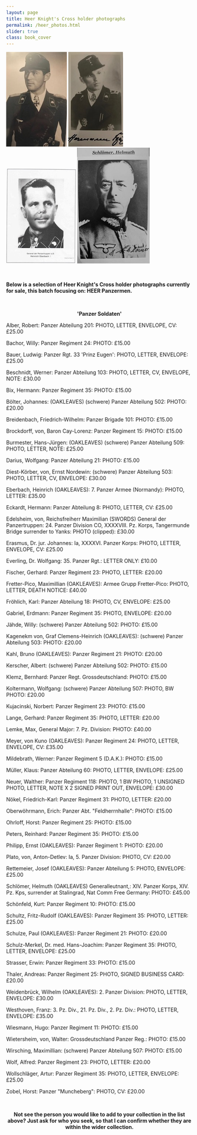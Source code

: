 ```yaml
---
layout: page
title: Heer Knight's Cross holder photographs
permalink: /heer_photos.html
slider: true
class: book_cover
---
```


<p float="left">
<img src="./assets/Bruno Kahl 2.jpg"/>
<img src="./assets/Hermann Bix 2.jpg"/>
<img src="./assets/Heinrich Eberbach.jpg"/>
<img src="./assets/Hellmuth Schlomer.jpg"/>
</p>  
<br />
<p><b>Below is a selection of Heer Knight's Cross holder photographs currently for sale, this batch focusing on: HEER Panzermen.</b></p>
<br />
<p><b><center>'Panzer Soldaten'</center></b></p>
<p>Alber,	Robert: Panzer Abteilung 201: PHOTO, LETTER, ENVELOPE, CV: £25.00</p>
<p>Bachor, Willy: Panzer Regiment 24: PHOTO: £15.00</p>
<p>Bauer,	Ludwig: Panzer Rgt. 33 'Prinz Eugen': PHOTO, LETTER, ENVELOPE:	£25.00
<P>Beschnidt, Werner: Panzer Abteilung 103:	PHOTO, LETTER, CV, ENVELOPE, NOTE: £30.00</p>
<p>Bix,	Hermann: Panzer Regiment 35: PHOTO:	£15.00</p>
<p>Bölter,	Johannes: (OAKLEAVES) (schwere) Panzer Abteilung 502: PHOTO:	£20.00</p>
<p>Breidenbach,	Friedrich-Wilhelm: Panzer Brigade 101: PHOTO:	£15.00</p>
<p>Brockdorff, von,	Baron Cay-Lorenz: Panzer Regiment 15: PHOTO:	£15.00</p>
<p>Burmester,	Hans-Jürgen: (OAKLEAVES) (schwere) Panzer Abteilung 509: PHOTO, LETTER, NOTE:	£25.00</p>
<p>Darius,	Wolfgang: Panzer Abteilung 21: PHOTO:	£15.00</p>
<p>Diest-Körber, von,		Ernst Nordewin: (schwere) Panzer Abteilung 503: PHOTO, LETTER, CV, ENVELOPE:	£30.00</p>
<p>Eberbach,	Heinrich (OAKLEAVES): 7. Panzer Armee (Normandy): PHOTO, LETTER:	£35.00</p>
<p>Eckardt,	Hermann: Panzer Abteilung 8: PHOTO, LETTER, CV:	£25.00</p>
<p>Edelsheim, von,	Reichsfreiherr Maximilian	(SWORDS) General der Panzertruppen: 24. Panzer Division CO, XXXXVIII. Pz. Korps, Tangermunde Bridge surrender to Yanks: PHOTO (clipped):	£30.00</p>
<p>Erasmus,	Dr. jur. Johannes: Ia, XXXXVI. Panzer Korps: PHOTO, LETTER, ENVELOPE, CV:	£25.00</p>
<p>Everling,	Dr. Wolfgang: 35. Panzer Rgt.: LETTER ONLY:	£10.00</p>
<p>Fischer,	Gerhard: Panzer Regiment 23: PHOTO, LETTER:	£20.00</p>
<p>Fretter-Pico,	Maximillian (OAKLEAVES): Armee Grupp Fretter-Pico: PHOTO, LETTER, DEATH NOTICE:	£40.00</p>
<p>Fröhlich,	Karl: Panzer Abteilung 18: PHOTO, CV, ENVELOPE:	£25.00</p>
<p>Gabriel,	Erdmann: Panzer Regiment 35: PHOTO, ENVELOPE:	£20.00</p>
<p>Jähde,	Willy: (schwere) Panzer Abteilung 502: PHOTO:	£15.00</p>
<p>Kagenekm von,	Graf Clemens-Heinrich	(OAKLEAVES): (schwere) Panzer Abteilung 503: PHOTO:	£20.00</p>
<p>Kahl,	Bruno	(OAKLEAVES): Panzer Regiment 21: PHOTO:	£20.00</p>
<p>Kerscher,	Albert: (schwere) Panzer Abteilung 502: PHOTO:	£15.00</p>
<p>Klemz,	Bernhard: Panzer Regt. Grossdeutschland: PHOTO: £15.00</p>
<p>Koltermann,	Wolfgang: (schwere) Panzer Abteilung 507: PHOTO, BW PHOTO:	£20.00</p>
<p>Kujacinski,	Norbert: Panzer Regiment 23: PHOTO:	£15.00</p>
<p>Lange,	Gerhard: Panzer Regiment 35: PHOTO, LETTER:	£20.00</p>
<p>Lemke,	Max, General Major: 7. Pz. Division: PHOTO: £40.00</p>
<p>Meyer, von	Kuno (OAKLEAVES): Panzer Regiment 24: PHOTO, LETTER, ENVELOPE, CV: £35.00</p>
<p>Mildebrath,	Werner: Panzer Regiment 5 (D.A.K.): PHOTO:	£15.00</p>
<p>Müller,	Klaus: Panzer Abteilung 60: PHOTO, LETTER, ENVELOPE:	£25.00</p>
<p>Neuer,	Walther: Panzer Regiment 118: PHOTO, 1 BW PHOTO, 1 UNSIGNED PHOTO, LETTER, NOTE X 2 SIGNED PRINT OUT, ENVELOPE:	£30.00</p>
<p>Nökel,	Friedrich-Karl: Panzer Regiment 31: PHOTO, LETTER:	£20.00</p>
<p>Oberwöhrmann,	Erich: Panzer Abt.  "Feldherrnhalle": PHOTO:	£15.00</p>
<p>Ohrloff,	Horst: Panzer Regiment 25: PHOTO:	£15.00</p>
<p>Peters,	Reinhard: Panzer Regiment 35: PHOTO:	£15.00</p>
<p>Philipp,	Ernst	(OAKLEAVES): Panzer Regiment 1: PHOTO: £20.00</p>
<p>Plato, von,	Anton-Detlev: Ia, 5. Panzer Division: PHOTO, CV: £20.00</p>
<p>Rettemeier,	Josef	(OAKLEAVES): Panzer Abteilung 5: PHOTO, ENVELOPE:	£25.00</p>
<p>Schlömer,	Helmuth	(OAKLEAVES) Generalleutnant,: XIV. Panzer Korps, XIV. Pz. Kps, surrender at Stalingrad, Nat Comm Free Germany: PHOTO: £45.00</p>
<p>Schönfeld,	Kurt: Panzer Regiment 10: PHOTO:	£15.00</p>
<p>Schultz,	Fritz-Rudolf	(OAKLEAVES): Panzer Regiment 35: PHOTO, LETTER:	£25.00</p>
<p>Schulze,	Paul	(OAKLEAVES): Panzer Regiment 21: PHOTO:	£20.00</p>
<p>Schulz-Merkel,	Dr. med. Hans-Joachim: Panzer Regiment 35: PHOTO, LETTER, ENVELOPE:	£25.00</p>
<p>Strasser,	Erwin: Panzer Regiment 33: PHOTO:	£15.00</p>
<p>Thaler,	Andreas: Panzer Regiment 25: PHOTO, SIGNED BUSINESS CARD:	£20.00</p>
<p>Weidenbrück,	Wilhelm	(OAKLEAVES): 2. Panzer Division: PHOTO, LETTER, ENVELOPE: £30.00</p>
<p>Westhoven,	Franz: 3. Pz. Div., 21. Pz. Div., 2. Pz. Div.: PHOTO, LETTER, ENVELOPE:	£35.00</p>
<p>Wiesmann,	Hugo: Panzer Regiment 11: PHOTO:	£15.00</p>
<p>Wietersheim, von, 	Walter: Grossdeutschland Panzer Reg.: PHOTO:	£15.00</p>
<p>Wirsching,		Maximillian: (schwere) Panzer Abteilung 507: PHOTO:	£15.00</p>
<p>Wolf,	Alfred: Panzer Regiment 23: PHOTO, LETTER:	£20.00</p>
<p>Wollschläger,	Artur: Panzer Regiment 35: PHOTO, LETTER, ENVELOPE:	£25.00</p>
<p>Zobel,	Horst: Panzer "Muncheberg": PHOTO, CV:	£20.00</p>
<br />
<p><b><center>Not see the person you would like to add to your collection in the list above? Just ask for who you seek, so that I can confirm whether they are within the wider collection.</center></b></p>

